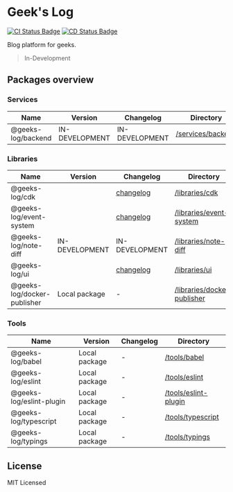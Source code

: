 # Geek's Log

[![CI Status Badge](https://github.com/geeks-log/geeks-log/workflows/Builds/badge.svg)](https://github.com/geeks-log/geeks-log/actions?query=workflow%3ABuilds)
[![CD Status Badge](https://github.com/geeks-log/geeks-log/workflows/Releases/badge.svg)](https://github.com/geeks-log/geeks-log/actions?query=workflow%3AReleases)

Blog platform for geeks.

> In-Development

## Packages overview

### Services

<!-- the table below was generated using the ./repo-scripts/repo-toolbox script -->

| Name               | Version        | Changelog      | Directory                                |
| ------------------ | -------------- | -------------- | ---------------------------------------- |
| @geeks-log/backend | IN-DEVELOPMENT | IN-DEVELOPMENT | [/services/backend](./services/backend/) |

### Libraries

| Name                        | Version        | Changelog                                          | Directory                                                    |
| --------------------------- | -------------- | -------------------------------------------------- | ------------------------------------------------------------ |
| @geeks-log/cdk              |                | [changelog](./libraries/cdk/CHANGELOG.md)          | [/libraries/cdk](./libraries/cdk/)                           |
| @geeks-log/event-system     |                | [changelog](./libraries/event-system/CHANGELOG.md) | [/libraries/event-system](./libraries/event-system/)         |
| @geeks-log/note-diff        | IN-DEVELOPMENT | IN-DEVELOPMENT                                     | [/libraries/note-diff](./libraries/note-diff/)               |
| @geeks-log/ui               |                | [changelog](./libraries/ui/CHANGELOG.md)           | [/libraries/ui](./libraries/ui/)                             |
| @geeks-log/docker-publisher | Local package  | -                                                  | [/libraries/docker-publisher](./libraries/docker-publisher/) |

### Tools

| Name                     | Version       | Changelog | Directory                                      |
| ------------------------ | ------------- | --------- | ---------------------------------------------- |
| @geeks-log/babel         | Local package | -         | [/tools/babel](./tools/babel)                  |
| @geeks-log/eslint        | Local package | -         | [/tools/eslint](./tools/eslint)                |
| @geeks-log/eslint-plugin | Local package | -         | [/tools/eslint-plugin](./tools/eslint-plugin)  |
| @geeks-log/typescript    | Local package | -         | [/tools/typescript](./tools/eslint-typescript) |
| @geeks-log/typings       | Local package | -         | [/tools/typings](./tools/eslint-typings)       |

## License

MIT Licensed
